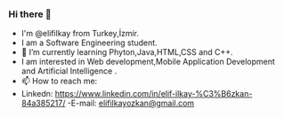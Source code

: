 ### Hi there 👋
 - I'm @elifilkay from Turkey,İzmir.
 - I am a Software Engineering student.
- 🌱 I’m currently learning Phyton,Java,HTML,CSS and C++.
- I am interested in Web development,Mobile Application Development and Artificial Intelligence .
- 📫 How to reach me: 
- Linkedn:
https://www.linkedin.com/in/elif-ilkay-%C3%B6zkan-84a385217/
-E-mail: 
elifilkayozkan@gmail.com




